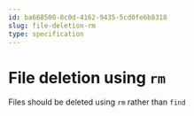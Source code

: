 ```yaml
---
id: ba668500-8c0d-4162-9435-5cd0fe6b8318
slug: file-deletion-rm
type: specification
---
```


# File deletion using `rm`

Files should be deleted using `rm` rather than `find`
